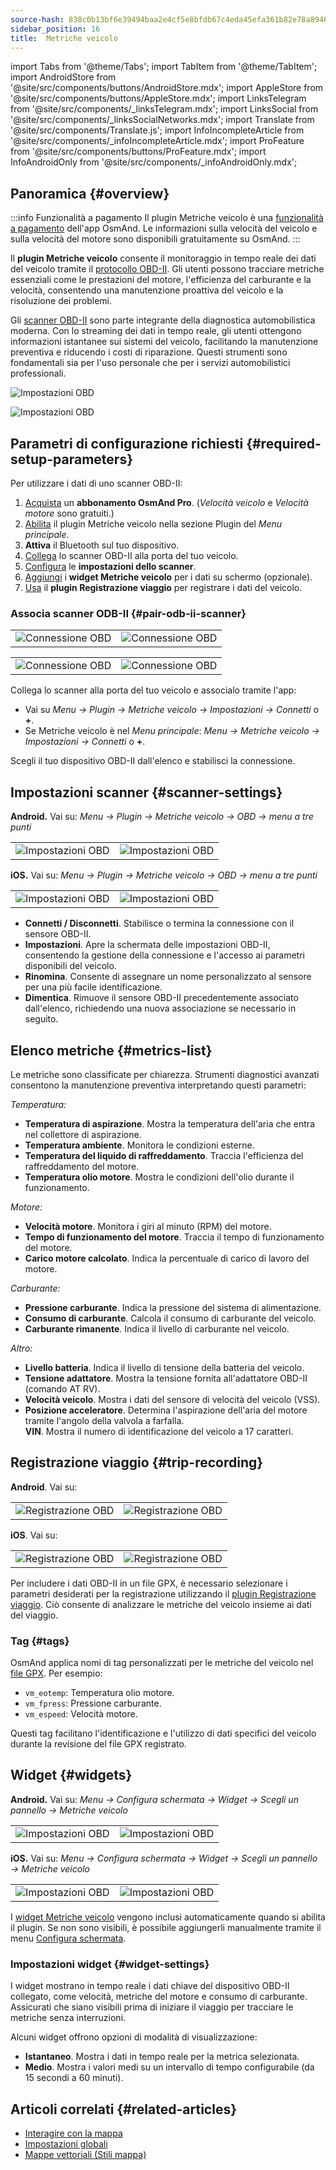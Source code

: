 ```yaml
---
source-hash: 838c0b13bf6e39494baa2e4cf5e8bfdb67c4eda45efa361b82e78a8946dcd35b
sidebar_position: 16
title:  Metriche veicolo
---
```


import Tabs from '@theme/Tabs';
import TabItem from '@theme/TabItem';
import AndroidStore from '@site/src/components/buttons/AndroidStore.mdx';
import AppleStore from '@site/src/components/buttons/AppleStore.mdx';
import LinksTelegram from '@site/src/components/_linksTelegram.mdx';
import LinksSocial from '@site/src/components/_linksSocialNetworks.mdx';
import Translate from '@site/src/components/Translate.js';
import InfoIncompleteArticle from '@site/src/components/_infoIncompleteArticle.mdx';
import ProFeature from '@site/src/components/buttons/ProFeature.mdx';
import InfoAndroidOnly from '@site/src/components/_infoAndroidOnly.mdx';


## Panoramica {#overview}

:::info Funzionalità a pagamento
Il plugin Metriche veicolo è una [funzionalità a pagamento](../purchases/index.md) dell'app OsmAnd. Le informazioni sulla velocità del veicolo e sulla velocità del motore sono disponibili gratuitamente su OsmAnd.
:::

Il **plugin Metriche veicolo** consente il monitoraggio in tempo reale dei dati del veicolo tramite il [protocollo OBD-II](https://en.wikipedia.org/wiki/OBD-II_PIDs). Gli utenti possono tracciare metriche essenziali come le prestazioni del motore, l'efficienza del carburante e la velocità, consentendo una manutenzione proattiva del veicolo e la risoluzione dei problemi.  

Gli [scanner OBD-II](https://en.wikipedia.org/wiki/ELM327) sono parte integrante della diagnostica automobilistica moderna. Con lo streaming dei dati in tempo reale, gli utenti ottengono informazioni istantanee sui sistemi del veicolo, facilitando la manutenzione preventiva e riducendo i costi di riparazione. Questi strumenti sono fondamentali sia per l'uso personale che per i servizi automobilistici professionali.

<Tabs groupId="operating-systems" queryString="current-os">

<TabItem value="android" label="Android">

![Impostazioni OBD](@site/static/img/plugins/obd/obd_overview_2.png)

</TabItem>

<TabItem value="ios" label="iOS">

![Impostazioni OBD](@site/static/img/plugins/obd/obd_overview_ios.png)

</TabItem>

</Tabs>


## Parametri di configurazione richiesti {#required-setup-parameters}

Per utilizzare i dati di uno scanner OBD-II:

1. [Acquista](../purchases/) un **abbonamento OsmAnd Pro**. (*Velocità veicolo* e *Velocità motore* sono gratuiti.)  
2. [Abilita](../plugins/index.md#enable--disable) il plugin Metriche veicolo nella sezione Plugin del *Menu principale*.
3. **Attiva** il Bluetooth sul tuo dispositivo.
4. [Collega](#pair-odb-ii-scanner) lo scanner OBD-II alla porta del tuo veicolo.
5. [Configura](#scanner-settings) le **impostazioni dello scanner**.
6. [Aggiungi](#widgets) i **widget Metriche veicolo** per i dati su schermo (opzionale).
7. [Usa](#trip-recording) il **plugin Registrazione viaggio** per registrare i dati del veicolo.


### Associa scanner ODB-II {#pair-odb-ii-scanner}


<Tabs groupId="operating-systems" queryString="current-os">

<TabItem value="android" label="Android">

|  |  |
|--|--|
|![Connessione OBD](@site/static/img/plugins/obd/obd_connect.png)|![Connessione OBD](@site/static/img/plugins/obd/obd_connect_2.png)|

</TabItem>

<TabItem value="ios" label="iOS">

|  |  |
|--|--|
|![Connessione OBD](@site/static/img/plugins/obd/obd_connect_ios.png)|![Connessione OBD](@site/static/img/plugins/obd/obd_connect_ios_2.png)|

</TabItem>

</Tabs>

Collega lo scanner alla porta del tuo veicolo e associalo tramite l'app:

- Vai su *Menu → Plugin → Metriche veicolo → Impostazioni → Connetti* o **+**.
- Se Metriche veicolo è nel *Menu principale*:  *Menu → Metriche veicolo → Impostazioni → Connetti* o **+**.

Scegli il tuo dispositivo OBD-II dall'elenco e stabilisci la connessione.


## Impostazioni scanner {#scanner-settings}

<Tabs groupId="operating-systems" queryString="current-os">

<TabItem value="android" label="Android">

**Android.** Vai su: *Menu → Plugin → Metriche veicolo → OBD → menu a tre punti*

|  |  |
|--|--|
|![Impostazioni OBD](@site/static/img/plugins/obd/obd_settings.png)|![Impostazioni OBD](@site/static/img/plugins/obd/obd_settings_1.png)|


</TabItem>

<TabItem value="ios" label="iOS">

**iOS.** Vai su: *Menu → Plugin → Metriche veicolo → OBD → menu a tre punti*

|  |  |
|--|--|
|![Impostazioni OBD](@site/static/img/plugins/obd/obd_settings_ios.png)|![Impostazioni OBD](@site/static/img/plugins/obd/obd_settings_ios_1.png)|

</TabItem>

</Tabs>

- **Connetti / Disconnetti**. Stabilisce o termina la connessione con il sensore OBD-II.
- **Impostazioni**. Apre la schermata delle impostazioni OBD-II, consentendo la gestione della connessione e l'accesso ai parametri disponibili del veicolo.
- **Rinomina**. Consente di assegnare un nome personalizzato al sensore per una più facile identificazione.
- **Dimentica**. Rimuove il sensore OBD-II precedentemente associato dall'elenco, richiedendo una nuova associazione se necessario in seguito.


## Elenco metriche {#metrics-list}

Le metriche sono classificate per chiarezza. Strumenti diagnostici avanzati consentono la manutenzione preventiva interpretando questi parametri:

*Temperatura:*

- **Temperatura di aspirazione**. Mostra la temperatura dell'aria che entra nel collettore di aspirazione.
- **Temperatura ambiente**. Monitora le condizioni esterne.
- **Temperatura del liquido di raffreddamento**. Traccia l'efficienza del raffreddamento del motore.
- **Temperatura olio motore**. Mostra le condizioni dell'olio durante il funzionamento.

*Motore:*

- **Velocità motore**. Monitora i giri al minuto (RPM) del motore.
- **Tempo di funzionamento del motore**. Traccia il tempo di funzionamento del motore.
- **Carico motore calcolato**. Indica la percentuale di carico di lavoro del motore.

*Carburante:*

- **Pressione carburante**. Indica la pressione del sistema di alimentazione.
- **Consumo di carburante**. Calcola il consumo di carburante del veicolo.
- **Carburante rimanente**. Indica il livello di carburante nel veicolo.

*Altro:*

- **Livello batteria**. Indica il livello di tensione della batteria del veicolo.
- **Tensione adattatore**. Mostra la tensione fornita all'adattatore OBD-II (comando AT RV).
- **Velocità veicolo**. Mostra i dati del sensore di velocità del veicolo (VSS).
- **Posizione acceleratore**. Determina l'aspirazione dell'aria del motore tramite l'angolo della valvola a farfalla.  
  **VIN**. Mostra il numero di identificazione del veicolo a 17 caratteri.


## Registrazione viaggio {#trip-recording}


<Tabs groupId="operating-systems" queryString="current-os">

<TabItem value="android" label="Android">

**Android**. Vai su: *<Translate android="true" ids="shared_string_menu,plugins_menu_group,record_plugin_name,shared_string_settings,data_settings,record_obd_data"/>*

| | |
|--|--|
|![Registrazione OBD](@site/static/img/plugins/obd/obd_recording.png)| ![Registrazione OBD](@site/static/img/plugins/obd/obd_recording_1.png)|


</TabItem>

<TabItem value="ios" label="iOS">

**iOS**. Vai su: *<Translate ios="true" ids="shared_string_menu,plugins_menu_group,record_plugin_name,shared_string_settings,data_settings,obd_plugin_name"/>*

| | |
|--|--|
|![Registrazione OBD](@site/static/img/plugins/obd/obd_recording_ios.png)| ![Registrazione OBD](@site/static/img/plugins/obd/obd_recording_ios_1.png)|

</TabItem>

</Tabs>



Per includere i dati OBD-II in un file GPX, è necessario selezionare i parametri desiderati per la registrazione utilizzando il [plugin Registrazione viaggio](../plugins/trip-recording.md#recording-settings). Ciò consente di analizzare le metriche del veicolo insieme ai dati del viaggio.

### Tag {#tags}

OsmAnd applica nomi di tag personalizzati per le metriche del veicolo nel [file GPX](../plugins/trip-recording.md#recorded-gpx-file). Per esempio:

- `vm_eotemp`: Temperatura olio motore.
- `vm_fpress`: Pressione carburante.
- `vm_espeed`: Velocità motore.

Questi tag facilitano l'identificazione e l'utilizzo di dati specifici del veicolo durante la revisione del file GPX registrato.


## Widget {#widgets}

<Tabs groupId="operating-systems" queryString="current-os">

<TabItem value="android" label="Android">

**Android.** Vai su: *Menu → Configura schermata → Widget → Scegli un pannello → Metriche veicolo*

| | |
|--|--|
|![Impostazioni OBD](@site/static/img/plugins/obd/obd_widget_1.png)| ![Impostazioni OBD](@site/static/img/plugins/obd/obd_widget.png)|


</TabItem>

<TabItem value="ios" label="iOS">

**iOS.** Vai su: *Menu → Configura schermata → Widget → Scegli un pannello → Metriche veicolo*

| | |
|--|--|
|![Impostazioni OBD](@site/static/img/plugins/obd/obd_widget_ios_1.png)| ![Impostazioni OBD](@site/static/img/plugins/obd/obd_widget_ios.png)|

</TabItem>

</Tabs>



I [widget Metriche veicolo](../widgets/info-widgets.md#vehicle-metrics-widgets) vengono inclusi automaticamente quando si abilita il plugin. Se non sono visibili, è possibile aggiungerli manualmente tramite il menu [Configura schermata](../widgets/configure-screen.md).

### Impostazioni widget {#widget-settings}

I widget mostrano in tempo reale i dati chiave del dispositivo OBD-II collegato, come velocità, metriche del motore e consumo di carburante. Assicurati che siano visibili prima di iniziare il viaggio per tracciare le metriche senza interruzioni.

Alcuni widget offrono opzioni di modalità di visualizzazione:

- **Istantaneo**. Mostra i dati in tempo reale per la metrica selezionata.
- **Medio**. Mostra i valori medi su un intervallo di tempo configurabile (da 15 secondi a 60 minuti).


## Articoli correlati {#related-articles}

- [Interagire con la mappa](../../user/map/interact-with-map.md)
- [Impostazioni globali](../../user/personal/global-settings.md)
- [Mappe vettoriali (Stili mappa)](../../user/map/vector-maps.md)